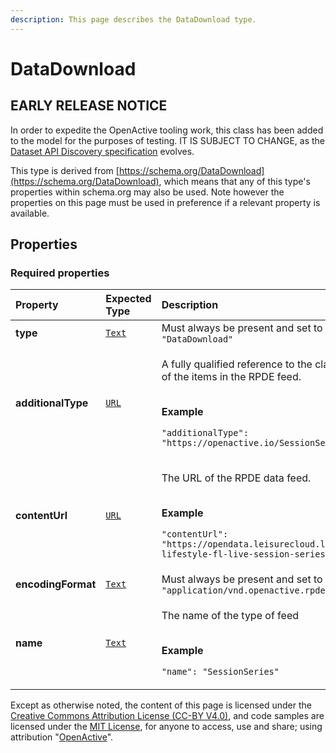 ```yaml
---
description: This page describes the DataDownload type.
---
```


# DataDownload

## **EARLY RELEASE NOTICE**
In order to expedite the OpenActive tooling work, this class has been added to the model for the purposes of testing.
IT IS SUBJECT TO CHANGE, as the [Dataset API Discovery specification](https://www.openactive.io/dataset-api-discovery/EditorsDraft/) evolves.

This type is derived from [https://schema.org/DataDownload](https://schema.org/DataDownload), which means that any of this type's properties within schema.org may also be used. Note however the properties on this page must be used in preference if a relevant property is available.

## **Properties**

### **Required properties**
    
<table>
  <thead>
    <tr>
      <th style="text-align:left">Property</th>
      <th style="text-align:left">Expected Type</th>
      <th style="text-align:left">Description</th>
    </tr>
  </thead>
  <tbody>
    <tr>
      <td style="text-align:left"><b>type</b></td>
      <td style="text-align:left">
        <a href="https://schema.org/Text"><code>Text</code></a>
      </td>
      <td style="text-align:left">
        Must always be present and set to <code>"type": "DataDownload"</code>
      </td>
    </tr>
    <tr>
      <td style="text-align:left"><b>additionalType</b></td>
      <td style="text-align:left">
        <a href="https://schema.org/URL"><code>URL</code></a>
      </td>
      <td style="text-align:left">
        <p>A fully qualified reference to the class that is at the root of the items in the RPDE feed.</p><p></br><b>Example</b></p><p><code>"additionalType": "https://openactive.io/SessionSeries"</code></p>
      </td>
    </tr>
    <tr>
      <td style="text-align:left"><b>contentUrl</b></td>
      <td style="text-align:left">
        <a href="https://schema.org/URL"><code>URL</code></a>
      </td>
      <td style="text-align:left">
        <p>The URL of the RPDE data feed.</p><p></br><b>Example</b></p><p><code>"contentUrl": "https://opendata.leisurecloud.live/api/feeds/fusion-lifestyle-fl-live-session-series"</code></p>
      </td>
    </tr>
    <tr>
      <td style="text-align:left"><b>encodingFormat</b></td>
      <td style="text-align:left">
        <a href="https://schema.org/Text"><code>Text</code></a>
      </td>
      <td style="text-align:left">
        Must always be present and set to <code>"encodingFormat": "application/vnd.openactive.rpde+json; version=1"</code>
      </td>
    </tr>
    <tr>
      <td style="text-align:left"><b>name</b></td>
      <td style="text-align:left">
        <a href="https://schema.org/Text"><code>Text</code></a>
      </td>
      <td style="text-align:left">
        <p>The name of the type of feed</p><p></br><b>Example</b></p><p><code>"name": "SessionSeries"</code></p>
      </td>
    </tr>
  </tbody>
</table>






Except as otherwise noted, the content of this page is licensed under the [Creative Commons Attribution License (CC-BY V4.0)](https://creativecommons.org/licenses/by/4.0/), and code samples are licensed under the [MIT License](https://opensource.org/licenses/MIT), for anyone to access, use and share; using attribution "[OpenActive](https://www.openactive.io/)".
